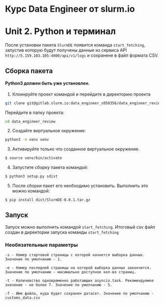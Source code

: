 # Курс Data Engineer от slurm.io
# Unit 2. Python и терминал
После установки пакета `SlurmDE` появится команда `start_fetching`, запустив которую будут получены данные из сервиса API `http://5.159.103.105:4000/api/v1/logs` и сохранене в файл формата CSV. 

## Сборка пакета
#### Python3 должен быть уже установлен.
1. Клоинруйте проект командой и перейдите в директорию проекта
 ```bash
git clone git@gitlab.slurm.io:data_engineer_s058356/data_engineer_review.git
```
Перейдите в папку проекта:
```bash
cd data_engineer_review
```
2. Создайте виртуальное окружение:
```bash
python3 -m venv venv
```
3. Активируйте только что созданное виртуальное окружение.
```bash
$ source venv/bin/activate
```
4. Запустите сборку пакета командой:
```bash
$ python3 setup.py sdist
```
5. После сборки пакет его необходимо установить. Выполнить это можно командой:
```bash
$ pip install dist/SlurmDE-0.0.1.tar.gz
```
## Запуск
Запуск можно выполнить командой `start_fetching`. Итоговый csv файл создан в директории запуска команды `start_fetching`
### Необязательные параметры
```
-s - Номер стартовой страницы с которой начнется выборка данных. Значение по умолчанию - 1.
```
```
-e - Номер последней страницы на которой выборка данных закончится. Значение по умолчанию - масимально доступное кол-во страниц.
```
```
-t - Количевство одновременно работающих asyncio.task. Рекомендуемое значение - не более 7. Значение по умолчанию - 5.
```
```
-f - Имя файла, куда будет сохранен датасет. Значение по умолчанию - customs_data.csv
```
